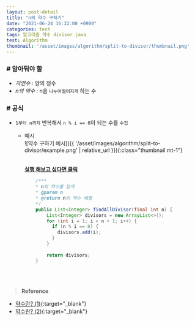 ```yaml
---
layout: post-detail
title: "n의 약수 구하기"
date: "2021-06-24 16:32:00 +0900"
categories: tech
tags: 알고리즘 약수 divisor java
test: Algorithm 
thumbnail: '/asset/images/algorithm/split-to-divisor/thumbnail.png'
---
```


### # 알아둬야 할
- *자연수* : 양의 정수
- *n의 약수* : n을 `나누어떨어지게` 하는 수

### # 공식
- `1부터 n까지` 반복해서 `n % i == 0`이 되는 수를 `수집`
 
    - 예시   
        ![약수 구하기 예시]({{ '/asset/images/algorithm/split-to-divisor/example.png' | relative_url }}){:class="thumbnail mt-1"}
    
        <br/>
        <a href="https://ideone.com/QXpVUZ" target="_blank" class="btn-debugger">
            <strong><i class="fas fa-play-circle"></i> 실행 해보고 싶다면 클릭</strong>
        </a>
        
        ```java
            /***
            * n의 약수를 탐색
            * @param n
            * @return n의 약수 배열
            */
            public List<Integer> findAllDivisor(final int n) {
                List<Integer> divisors = new ArrayList<>();
                for (int i = 1; i < n + 1; i++) {
                  if (n % i == 0) {
                    divisors.add(i);
                  }
                }
                
                return divisors;
            }
        ``` 
<br/>
<br/>



> **Reference**
- [약수란? (1)](https://ko.wikipedia.org/wiki/%EC%95%BD%EC%88%98){:target="_blank"}
- [약수란? (2)](https://www.scienceall.com/%EC%95%BD%EC%88%98divisor/){:target="_blank"}

